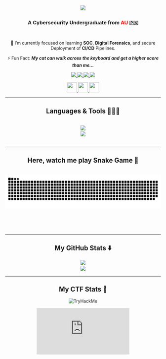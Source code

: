 <h1 align="center">
    <img src="https://readme-typing-svg.herokuapp.com/?font=Righteous&size=35&center=true&vCenter=true&width=500&height=70&duration=1200&pause=1500&color=189b63&center=true&vCenter=true&random=false&lines=Hi+There!!;+Abdullah+Here!!+%F0%9F%91%8B%F0%9F%8F%BD;" />
</h1>

<h3 align="center">
  A Cybersecurity Undergraduate from <a href="https://au.edu.pk" style="text-decoration: none; color: red; font-weight: bold;">AU</a> 🇵🇰
</h3>

<br/>

<div align="center">
 
 🏫 I’m currently focused on learning **SOC**, **Digital Forensics**, and secure Deployment of **CI/CD** Pipelines.

⚡ Fun Fact: _**My cat can walk across the keyboard and get a higher score than me...**_

 </div>
 
<div align="center"> 

  <a href="https://github.com/Abdullah-hassan2" target="_blank">
     <img src="https://img.shields.io/badge/GitHub-189b63?style=for-the-badge&logo=github&logoColor=white" target="_blank" />
  </a>
  <a href="https://www.linkedin.com/in/abdullah-hassan-9868502b2/" target="_blank">
     <img src="https://img.shields.io/badge/LinkedIn-0077B5?style=for-the-badge&logo=linkedin&logoColor=white" />
  </a>
  <a href="https://www.instagram.com/henry_bait_/" target="_blank">
     <img src="https://img.shields.io/badge/Instagram-E4405F?style=for-the-badge&logo=instagram&logoColor=white" />
  </a>
  <a href="mailto:abdullah.hassan@example.com">
    <img src="https://img.shields.io/badge/Gmail-333333?style=for-the-badge&logo=gmail&logoColor=red" />
  </a>
</div>

 <p align="center"> <a href="https://www.github.com/Abdullah-hassan2" target="_blank" rel="noreferrer"> <picture> <source media="(prefers-color-scheme: dark)" srcset="https://raw.githubusercontent.com/danielcranney/readme-generator/main/public/icons/socials/github-dark.svg" /> <source media="(prefers-color-scheme: light)" srcset="https://raw.githubusercontent.com/danielcranney/readme-generator/main/public/icons/socials/github.svg" /> <img src="https://raw.githubusercontent.com/danielcranney/readme-generator/main/public/icons/socials/github.svg" width="32" height="32" /> </picture> </a> <a href="http://www.instagram.com/henry_bait_/" target="_blank" rel="noreferrer"> <picture> <source media="(prefers-color-scheme: none)" srcset="undefined" /> <source media="(prefers-color-scheme: light)" srcset="https://raw.githubusercontent.com/danielcranney/readme-generator/main/public/icons/socials/instagram.svg" /> <img src="https://raw.githubusercontent.com/danielcranney/readme-generator/main/public/icons/socials/instagram.svg" width="32" height="32" /> </picture> </a> <a href="https://www.linkedin.com/in/abdullah-hassan-9868502b2/" target="_blank" rel="noreferrer"> <picture> <source media="(prefers-color-scheme: dark)" srcset="https://raw.githubusercontent.com/danielcranney/readme-generator/main/public/icons/socials/linkedin-dark.svg" /> <source media="(prefers-color-scheme: light)" srcset="https://raw.githubusercontent.com/danielcranney/readme-generator/main/public/icons/socials/linkedin.svg" /> <img src="https://raw.githubusercontent.com/danielcranney/readme-generator/main/public/icons/socials/linkedin.svg" width="32" height="32" /> </picture> </a>
</p>

 <hr/>
 
<h2 align="center">Languages & Tools 👨🏻‍🔬</h2>
<br/>
<div align="center">
    <img src="https://skillicons.dev/icons?i=git,github,cpp,bash,python,javascript,html,css" />
    </br>
    <img src="https://skillicons.dev/icons?i=linux,vscode,docker,c,cpp" />
</div>

<br/>
<hr/>

<div align="center">
  <h2> Here, watch me play Snake Game 🐍</h2>
  <br>
  <img alt="snake eating my contributions" src="https://raw.githubusercontent.com/salesp07/salesp07/output/github-contribution-grid-snake.svg" />
  
  <br/><br/><br/>
</div>

<hr/>

<h2 align="center">My GitHub Stats ⬇️</h2>

<!-- GitHub Stats  & Top Lang -->
<p align = "center">
  <img src = "https://github-readme-stats.vercel.app/api?username=Abdullah-hassan2&show_icons=true&theme=highcontrast&title_color=38e099&icon_color=f2ff00">
  <br>
  <img src = "https://github-readme-stats.vercel.app/api/top-langs/?username=Abdullah-hassan2&theme=highcontrast&title_color=38e099">
</p>

<hr/>

<h2 align="center">My CTF Stats 🚩</h2>

<p align = "center">
  <img src="assets/tryhackme.png" alt="TryHackMe">
</p>

<div align="center">
  <iframe src="https://tryhackme.com/api/v2/badges/public-profile?userPublicId=3213291" style='border:none;'></iframe>
</div>
